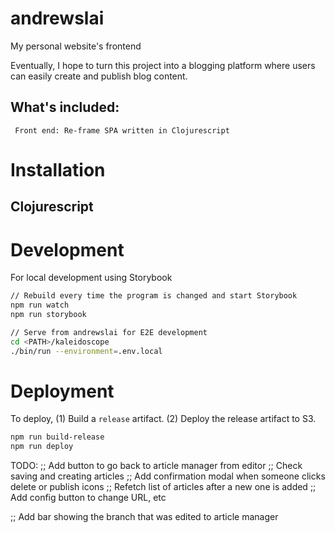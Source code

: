 # andrewslai

My personal website's frontend

Eventually, I hope to turn this project into a blogging platform where users can
easily create and publish blog content.

## What's included:

     Front end: Re-frame SPA written in Clojurescript

# Installation
## Clojurescript


# Development
For local development using Storybook
``` sh
// Rebuild every time the program is changed and start Storybook
npm run watch
npm run storybook

// Serve from andrewslai for E2E development
cd <PATH>/kaleidoscope
./bin/run --environment=.env.local
```
# Deployment
To deploy,
(1) Build a `release` artifact.
(2) Deploy the release artifact to S3.

``` sh
npm run build-release
npm run deploy
```

TODO:
;; Add button to go back to article manager from editor
;; Check saving and creating articles
;; Add confirmation modal when someone clicks delete or publish icons
;; Refetch list of articles after a new one is added
;; Add config button to change URL, etc

;; Add bar showing the branch that was edited to article manager
